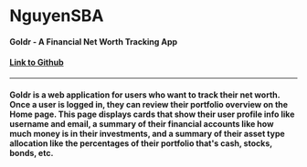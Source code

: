 # NguyenSBA
#### Goldr - A Financial Net Worth Tracking App
#### [Link to Github](https://github.com/edwardlocnguyen/NguyenSBA)
---
#### Goldr is a web application for users who want to track their net worth. Once a user is logged in, they can review their portfolio overview on the Home page. This page displays cards that show their user profile info like username and email, a summary of their financial accounts like how much money is in their investments, and a summary of their asset type allocation like the percentages of their portfolio that's cash, stocks, bonds, etc.

